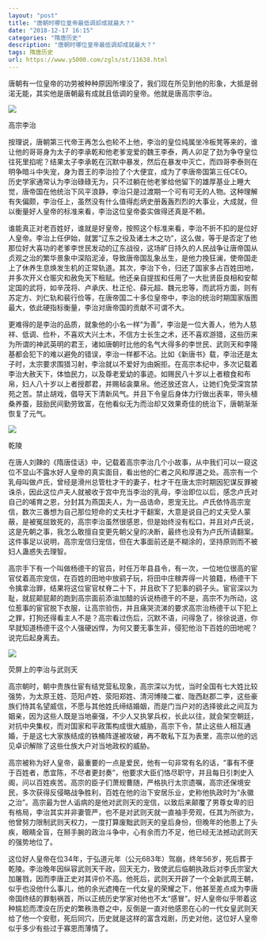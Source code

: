 ```yaml
---
layout: "post"
title: "唐朝时哪位皇帝最低调却成就最大？"
date: "2018-12-17 16:15"
categories: "隋唐历史"
description: "唐朝时哪位皇帝最低调却成就最大？"
tags: 隋唐历史
url: https://www.y5000.com/zgls/st/11638.html
---
```






唐朝有一位皇帝的功劳被种种原因所埋没了，我们现在所见到他的形象，大抵是弱渃无能，其实他是唐朝最有成就且低调的皇帝。他就是唐高宗李治。

![](https://img.y5000.com/uploads/allimg/170120/140R93237-0.jpg)

高宗李治

按理说，唐朝第三代帝王再怎么也轮不上他，李治的皇位纯属坐冷板凳等来的，谁让他的哥哥身为太子的李承乾和他老爹宠爱的魏王李泰，两人卯足了劲为争夺皇位往死里掐呢？结果太子李承乾在沉默中暴发，然后在暴发中灭亡，而四哥李泰则在明争暗斗中失宠，身为晋王的李治捡了个大便宜，成为了李唐帝国第三任CEO。历史学家通常认为李治碌碌无为，只不过躺在他老爹给他留下的雄厚基业上睡大觉，唐帝国在他统治下风平浪静，李治只是过渡期一个可有可无的人物。这种理解有失偏颇，李治任上，虽然没有什么值得彪炳史册轰轰烈烈的大事业，大成就，但以衡量好人皇帝的标准来看，李治这位皇帝委实做得还真是不赖。

谁能真正对老百姓好，谁就是好皇帝，按照这个标准来看，李治不折不扣的是位好人皇帝。李治上任伊始，就罢“辽东之役及诸土木之功”，这么做，等于是否定了他那位好大喜功的老爹李世民发动的辽东战役，这场旷日持久的人民战争让唐帝国从贞观之治的繁华景象中深陷泥淖，导致唐帝国乱象丛生，是他力挽狂澜，使帝国走上了休养生息焕发生机的正常轨道。其次，李治下令，归还了国家多占百姓田地，并多次开义仓赈灾和赦免天下租赋。他还亲自提拔和任用了一大批贤臣良相和安帮定国的武将，如辛茂将、卢承庆、杜正伦、薛元超、魏元忠等，而武将方面，则有苏定方、刘仁轨和裴行俭等，在唐帝国二十多位皇帝中，李治的统治时期国家版图最大，依此硬指标衡量，李治对唐帝国的贡献不可谓不大。

更难得的是李治的品质，就象他的小名一样“为善”，李治是一位大善人，他为人慈祥、低调、俭朴，不喜欢大兴土木，不信方士长生之术，还不喜欢游猎，这些历来为所谓的神武英明的君王，诸如唐朝时比他的名气大得多的李世民、武则天和李隆基都会犯下的难以避免的错误，李治一样都不沾。比如《新唐书》载，李治还是太子时，太宗要求围猎习射，李治就以不爱好为由婉拒。在高宗本纪中，多次记载着李治大赦天下，体恤民力，以及尊老爱幼的事迹。如赐民八十岁以上者粮食和布帛，妇人八十岁以上者授郡君，并赐毡衾粟帛。他还放还宫人，让她们免受深宫禁苑之苦。禁止胡戏，倡导天下清新风气。并且下令皇后身体力行做出表率，带头植桑养蚕，鼓励民间勤劳致富，在他看似无为而治却又效果奇佳的统治下，唐朝渐渐恢复了元气。

![](https://img.y5000.com/uploads/allimg/170120/140R94431-1.jpg)

乾陵

在唐人刘餗的《隋唐佳话》中，记载着高宗李治几个小故事，从中我们可以一窥这位不显山不露水好人皇帝的真实面目，看出他的仁者之风和厚道之处。高宗有一个乳母叫做卢氏，曾经是滑州总管杜才干的妻子，杜才干在唐太宗时期因犯谋反罪被诛杀，因此这位卢夫人就被收于宫中充当李治的乳母，李治即位以后，感念卢氏对自己的哺育之恩，分封其为燕国夫人，为一品诰命，恩宠无比。卢氏依恃高宗宠信，数次三番想为自己那位短命的丈夫杜才干翻案，大意是说自己的丈夫受人蒙蔽，是被冤屈致死的，高宗李治虽然很感恩，但是始终没有松口，并且对卢氏说，这是先朝之事，我怎么敢擅自变更先朝父皇的决断，最终也没有为卢氏所请翻案。这件事足以说明，高宗宠信归宠信，但在大事面前还是不糊涂的，坚持原则而不被妇人蛊惑失去理智。

高宗手下有一个叫做杨德干的官员，时任万年县县令，有一次，一位地位很高的宦官仗着高宗宠信，在百姓的田地中放鹞子玩，将田中庄稼弄得一片狼籍，杨德干下令擒拿治罪，结果将这位宦官杖脊二十下，并且砍下了犯事的鹞子头。宦官深以为耻，就屁颠屁颠的跑到高宗面前添油加醋的诉说杨德干的不是，高宗不为所动，这位惹事的宦官脱下衣服，让高宗验伤，并且痛哭流涕的要求高宗治杨德干以下犯上之罪，打狗还得看主人不是？高宗看过伤后，沉默不语，问得急了，徐徐说道，你早就知道杨德干这个人强硬凶悍，为何又要无事生非，侵犯他治下百姓的田地呢？说完后起身离去。

![](https://img.y5000.com/uploads/allimg/170120/140Ra956-2.jpg)

荧屏上的李治与武则天

高宗朝时，朝中贵族仕宦有结党营私现象，高宗深以为忧，当时全国有七大姓比较强势，为太原王姓、范阳卢姓、荥阳郑姓、清河博陵二崔、陇西赵郡二李，这些豪族们恃其名望威信，不愿与其他姓氏缔结婚姻，而是门当户对的选择彼此之间互为姻亲，因为这些人既是当地豪强，不少人又执掌兵权，长此以往，就会架空朝廷，对抗中央集权，而对国家和平政策构成很大威胁，高宗下令，禁止这些人相互通婚，于是这七大家族结成的铁桶阵遂被攻破，再不敢私下互为表里，高宗以他的远见卓识解除了这些仕族大户对当地政权的威胁。

高宗被称为好人皇帝，最重要的一点是爱民，他有一句非常有名的话，“事有不便于百姓者，悉宜陈，不尽者更封奏”，他要求大臣们恪尽职守，并且每日引刺史入阁，问以百姓疾苦。高宗的臣子们萧规曹随，严格执行太宗遗嘱，高宗还保境安民，多次获得反侵略战争胜利，百姓在他的治下安居乐业，史称他执政时为“永徽之治”。高宗最为世人诟病的是他对武则天的宠信，以致后来颠覆了男尊女卑的旧有格局，李治其实并非妻管严，也不是对武则天就一直袖手旁观，任其为所欲为，他曾努力限制武则天权力，一度打算废黜武则天的皇后身份，但晚年的他患上了头疾，眼睛全盲，在掰手腕的政治斗争中，心有余而力不足，他已经无法撼动武则天的强势地位了。

这位好人皇帝在位34年，于弘道元年（公元683年）驾崩，终年56岁，死后葬于乾陵。李治晚年因纵容武则天干政，回天无力，致使武后临朝执政后对李氏宗室大加屠戮，因而李唐正史对其评价不高。他死后，武则天开辟了一个全新武周王朝，似乎也没他什么事儿，他的余光遮掩在一代女皇的荣耀之下，他甚至差点成为李唐帝国终结的罪魁祸首，所以正统历史学家对他也不太“感冒”。好人皇帝似乎带着这种尴尬而湮没在历史的繁秩浩卷之中，反倒是一直对他感恩在心的一代女皇武则天给了他一个安慰，死后同穴，历史就是这样的富含戏剧，历史对他，这位好人皇帝似乎多少有些过于寡恩而薄情了。
